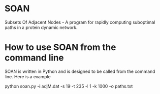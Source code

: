 # SOAN
Subsets Of Adjacent Nodes - A program for rapidly computing suboptimal paths in a protein dynamic network.

# How to use SOAN from the command line
SOAN is written in Python and is designed to be called from the command line. Here is a example 

python soan.py -i adjM.dat -s 19 -t 235 -l 1 -k 1000 -o paths.txt 

